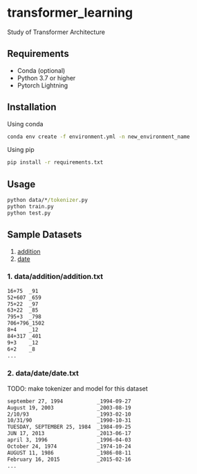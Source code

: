 # transformer_learning

Study of Transformer Architecture

## Requirements

- Conda (optional)
- Python 3.7 or higher
- Pytorch Lightning

## Installation

Using conda
```cmd
conda env create -f environment.yml -n new_environment_name
```

Using pip
```cmd
pip install -r requirements.txt
```

## Usage

```cmd
python data/*/tokenizer.py
python train.py
python test.py
```

## Sample Datasets

1. [addition](data/addition/addition.txt)
2. [date](data/date/date.txt)

### 1. data/addition/addition.txt
```txt
16+75  _91  
52+607 _659 
75+22  _97  
63+22  _85  
795+3  _798 
706+796_1502
8+4    _12  
84+317 _401 
9+3    _12  
6+2    _8   
...
```

### 2. data/date/date.txt

TODO: make tokenizer and model for this dataset
```txt
september 27, 1994           _1994-09-27
August 19, 2003              _2003-08-19
2/10/93                      _1993-02-10
10/31/90                     _1990-10-31
TUESDAY, SEPTEMBER 25, 1984  _1984-09-25
JUN 17, 2013                 _2013-06-17
april 3, 1996                _1996-04-03
October 24, 1974             _1974-10-24
AUGUST 11, 1986              _1986-08-11
February 16, 2015            _2015-02-16
...
```
